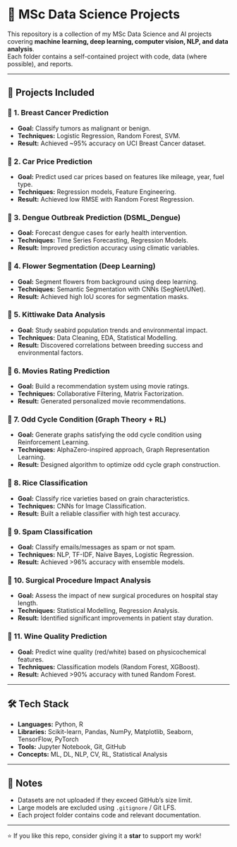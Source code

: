 # 📂 MSc Data Science Projects  

This repository is a collection of my MSc Data Science and AI projects covering **machine learning, deep learning, computer vision, NLP, and data analysis**.  
Each folder contains a self-contained project with code, data (where possible), and reports.  

---

## 🚀 Projects Included  

### 🔹 1. Breast Cancer Prediction  
- **Goal:** Classify tumors as malignant or benign.  
- **Techniques:** Logistic Regression, Random Forest, SVM.  
- **Result:** Achieved ~95% accuracy on UCI Breast Cancer dataset.  

### 🔹 2. Car Price Prediction  
- **Goal:** Predict used car prices based on features like mileage, year, fuel type.  
- **Techniques:** Regression models, Feature Engineering.  
- **Result:** Achieved low RMSE with Random Forest Regression.  

### 🔹 3. Dengue Outbreak Prediction (DSML_Dengue)  
- **Goal:** Forecast dengue cases for early health intervention.  
- **Techniques:** Time Series Forecasting, Regression Models.  
- **Result:** Improved prediction accuracy using climatic variables.  

### 🔹 4. Flower Segmentation (Deep Learning)  
- **Goal:** Segment flowers from background using deep learning.  
- **Techniques:** Semantic Segmentation with CNNs (SegNet/UNet).  
- **Result:** Achieved high IoU scores for segmentation masks.  

### 🔹 5. Kittiwake Data Analysis  
- **Goal:** Study seabird population trends and environmental impact.  
- **Techniques:** Data Cleaning, EDA, Statistical Modelling.  
- **Result:** Discovered correlations between breeding success and environmental factors.  

### 🔹 6. Movies Rating Prediction  
- **Goal:** Build a recommendation system using movie ratings.  
- **Techniques:** Collaborative Filtering, Matrix Factorization.  
- **Result:** Generated personalized movie recommendations.  

### 🔹 7. Odd Cycle Condition (Graph Theory + RL)  
- **Goal:** Generate graphs satisfying the odd cycle condition using Reinforcement Learning.  
- **Techniques:** AlphaZero-inspired approach, Graph Representation Learning.  
- **Result:** Designed algorithm to optimize odd cycle graph construction.  

### 🔹 8. Rice Classification  
- **Goal:** Classify rice varieties based on grain characteristics.  
- **Techniques:** CNNs for Image Classification.  
- **Result:** Built a reliable classifier with high test accuracy.  

### 🔹 9. Spam Classification  
- **Goal:** Classify emails/messages as spam or not spam.  
- **Techniques:** NLP, TF-IDF, Naive Bayes, Logistic Regression.  
- **Result:** Achieved >96% accuracy with ensemble models.  

### 🔹 10. Surgical Procedure Impact Analysis  
- **Goal:** Assess the impact of new surgical procedures on hospital stay length.  
- **Techniques:** Statistical Modelling, Regression Analysis.  
- **Result:** Identified significant improvements in patient stay duration.  

### 🔹 11. Wine Quality Prediction  
- **Goal:** Predict wine quality (red/white) based on physicochemical features.  
- **Techniques:** Classification models (Random Forest, XGBoost).  
- **Result:** Achieved >90% accuracy with tuned Random Forest.  

---

## 🛠️ Tech Stack  
- **Languages:** Python, R  
- **Libraries:** Scikit-learn, Pandas, NumPy, Matplotlib, Seaborn, TensorFlow, PyTorch  
- **Tools:** Jupyter Notebook, Git, GitHub  
- **Concepts:** ML, DL, NLP, CV, RL, Statistical Analysis  

---

## 📌 Notes  
- Datasets are not uploaded if they exceed GitHub’s size limit.  
- Large models are excluded using `.gitignore` / Git LFS.  
- Each project folder contains code and relevant documentation.  

---

⭐ If you like this repo, consider giving it a **star** to support my work!  

